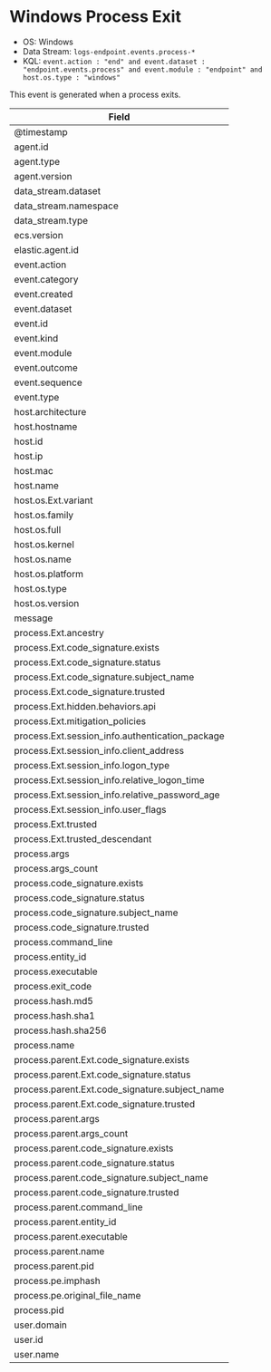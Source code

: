 # Windows Process Exit

- OS: Windows
- Data Stream: `logs-endpoint.events.process-*`
- KQL: `event.action : "end" and event.dataset : "endpoint.events.process" and event.module : "endpoint" and host.os.type : "windows"`

This event is generated when a process exits.


| Field |
|---|
| @timestamp |
| agent.id |
| agent.type |
| agent.version |
| data_stream.dataset |
| data_stream.namespace |
| data_stream.type |
| ecs.version |
| elastic.agent.id |
| event.action |
| event.category |
| event.created |
| event.dataset |
| event.id |
| event.kind |
| event.module |
| event.outcome |
| event.sequence |
| event.type |
| host.architecture |
| host.hostname |
| host.id |
| host.ip |
| host.mac |
| host.name |
| host.os.Ext.variant |
| host.os.family |
| host.os.full |
| host.os.kernel |
| host.os.name |
| host.os.platform |
| host.os.type |
| host.os.version |
| message |
| process.Ext.ancestry |
| process.Ext.code_signature.exists |
| process.Ext.code_signature.status |
| process.Ext.code_signature.subject_name |
| process.Ext.code_signature.trusted |
| process.Ext.hidden.behaviors.api |
| process.Ext.mitigation_policies |
| process.Ext.session_info.authentication_package |
| process.Ext.session_info.client_address |
| process.Ext.session_info.logon_type |
| process.Ext.session_info.relative_logon_time |
| process.Ext.session_info.relative_password_age |
| process.Ext.session_info.user_flags |
| process.Ext.trusted |
| process.Ext.trusted_descendant |
| process.args |
| process.args_count |
| process.code_signature.exists |
| process.code_signature.status |
| process.code_signature.subject_name |
| process.code_signature.trusted |
| process.command_line |
| process.entity_id |
| process.executable |
| process.exit_code |
| process.hash.md5 |
| process.hash.sha1 |
| process.hash.sha256 |
| process.name |
| process.parent.Ext.code_signature.exists |
| process.parent.Ext.code_signature.status |
| process.parent.Ext.code_signature.subject_name |
| process.parent.Ext.code_signature.trusted |
| process.parent.args |
| process.parent.args_count |
| process.parent.code_signature.exists |
| process.parent.code_signature.status |
| process.parent.code_signature.subject_name |
| process.parent.code_signature.trusted |
| process.parent.command_line |
| process.parent.entity_id |
| process.parent.executable |
| process.parent.name |
| process.parent.pid |
| process.pe.imphash |
| process.pe.original_file_name |
| process.pid |
| user.domain |
| user.id |
| user.name |

